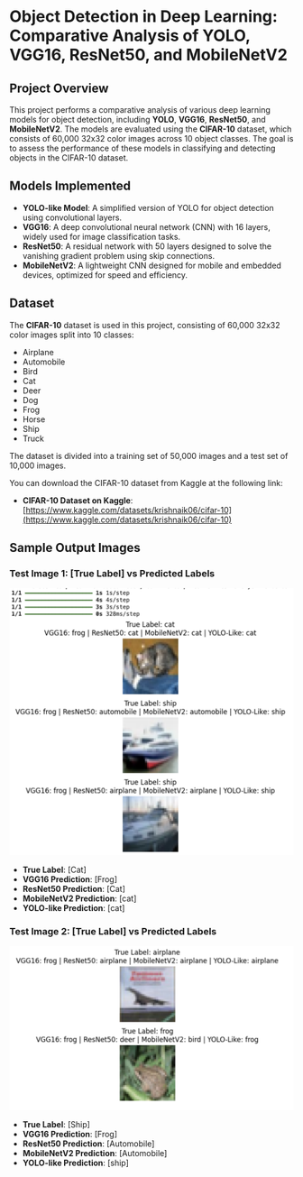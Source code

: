 # Object Detection in Deep Learning: Comparative Analysis of YOLO, VGG16, ResNet50, and MobileNetV2

## Project Overview

This project performs a comparative analysis of various deep learning models for object detection, including **YOLO**, **VGG16**, **ResNet50**, and **MobileNetV2**. The models are evaluated using the **CIFAR-10** dataset, which consists of 60,000 32x32 color images across 10 object classes. The goal is to assess the performance of these models in classifying and detecting objects in the CIFAR-10 dataset.

## Models Implemented

- **YOLO-like Model**: A simplified version of YOLO for object detection using convolutional layers.
- **VGG16**: A deep convolutional neural network (CNN) with 16 layers, widely used for image classification tasks.
- **ResNet50**: A residual network with 50 layers designed to solve the vanishing gradient problem using skip connections.
- **MobileNetV2**: A lightweight CNN designed for mobile and embedded devices, optimized for speed and efficiency.

## Dataset

The **CIFAR-10** dataset is used in this project, consisting of 60,000 32x32 color images split into 10 classes:
- Airplane
- Automobile
- Bird
- Cat
- Deer
- Dog
- Frog
- Horse
- Ship
- Truck


The dataset is divided into a training set of 50,000 images and a test set of 10,000 images.

You can download the CIFAR-10 dataset from Kaggle at the following link:

- **CIFAR-10 Dataset on Kaggle**: [https://www.kaggle.com/datasets/krishnaik06/cifar-10](https://www.kaggle.com/datasets/krishnaik06/cifar-10)

## Sample Output Images

### Test Image 1: [True Label] vs Predicted Labels

![Test Image 1](https://github.com/Raghu20082002/Object-Detection-in-Deep-Learning/blob/00ec48f7960ffb81f4c8071dadca07aaae8a585b/object1.png)
- **True Label**: [Cat]
- **VGG16 Prediction**: [Frog]
- **ResNet50 Prediction**: [Cat]
- **MobileNetV2 Prediction**: [cat]
- **YOLO-like Prediction**: [cat]

### Test Image 2: [True Label] vs Predicted Labels

![Test Image 2](https://github.com/Raghu20082002/Object-Detection-in-Deep-Learning/blob/00ec48f7960ffb81f4c8071dadca07aaae8a585b/object2.png)
- **True Label**: [Ship]
- **VGG16 Prediction**: [Frog]
- **ResNet50 Prediction**: [Automobile]
- **MobileNetV2 Prediction**: [Automobile]
- **YOLO-like Prediction**: [ship]
